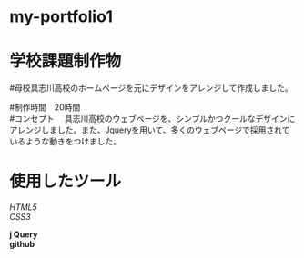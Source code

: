 # my-portfolio1
# 学校課題制作物

#母校具志川高校のホームページを元にデザインをアレンジして作成しました。

#制作時間　20時間  
#コンセプト　
具志川高校のウェブページを、シンプルかつクールなデザインにアレンジしました。また、Jqueryを用いて、多くのウェブページで採用されているような動きをつけました。

# 使用したツール

*HTML5*  
_CSS3_

**j Query**  
__github__

